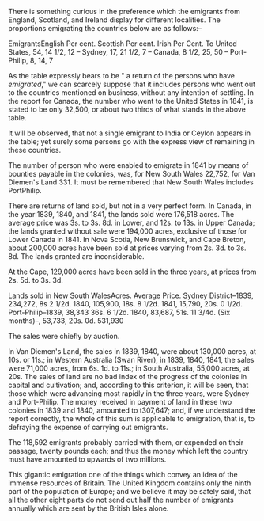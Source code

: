 There is something curious in the preference which the emigrants from
                    England, Scotland, and Ireland display for different localities. The proportions emigrating the countries below are as
                    follows:–EmigrantsEnglish Per cent. Scottish Per cent. Irish Per Cent. To United States,
                    54, 14 1/2, 12 – Sydney, 17, 21 1/2, 7 – Canada, 8 1/2,
                    25, 50 – Port-Philip, 8, 14, 7As the table expressly bears to be " a return of the persons who have *emigrated*," we can scarcely suppose that it includes
                    persons who went out to the countries mentioned on business, without any
                    intention of settling. In the report for Canada, the number who went
                    to the United States in 1841, is stated to be only 32,500, or about two thirds of what stands in the above table.It will be observed, that not a single emigrant to India or Ceylon appears
                    in the table; yet surely some persons go with the express view
                    of remaining in these countries.The number of person who were enabled to emigrate in 1841 by means of
                    bounties payable in the colonies, was, for New South Wales 22,752, for
                    Van Diemen's Land 331. It must be remembered that New South
                    Wales includes PortPhilip.There are returns of land sold, but not in a very perfect form. In Canada,
                    in the year 1839, 1840, and 1841, the lands sold were 176,518 acres.
                    The average price was 3s. to 3s. 8d. in Lower, and 12s. to 13s. in
                    Upper Canada; the lands granted without sale were 194,000 acres, exclusive
                    of those for Lower Canada in 1841. In Nova Scotia, New Brunswick, and
                    Cape Breton, about 200,000 acres have been sold at prices varying from 2s.
                    3d. to 3s. 8d. The lands granted are inconsiderable.At the Cape, 129,000 acres have been sold in the three years, at prices from
                    2s. 5d. to 3s. 3d.Lands sold in New South WalesAcres. Average Price. Sydney District–1839, 234,272, 8s 2 1/2d.
                    1840, 105,900, 18s. 8 1/2d. 1841, 15,790, 20s. 0 1/2d.
                    Port-Philip–1839, 38,343 36s. 6 1/2d. 1840, 83,687, 51s. 11
                    3/4d. (Six months)–, 53,733, 20s. 0d. 531,930The sales were chiefly by auction.In Van Diemen's Land, the sales in 1839, 1840, were about 130,000 acres, at
                    10s. or 11s.; in Western Australia (Swan River), in 1839, 1840,
                    1841, the sales were 71,000 acres, from 6s. 1d. to 11s.; in South
                    Australia, 55,000 acres, at 20s. The sales of land are no bad index of the
                    progress of the colonies in capital and cultivation; and, according to this criterion, it will be seen, that those which
                    were advancing most rapidly in the three years, were Sydney and
                    Port-Philip. The money received in payment of land in these two colonies
                    in 1839 and 1840, amounted to t307,647; and, if we understand the
                    report correctly, the whole of this sum is applicable to emigration, that
                    is, to defraying the expense of carrying out emigrants.The 118,592 emigrants probably carried with them, or expended on their
                    passage, twenty pounds each; and thus the money which left the country
                    must have amounted to upwards of two millions.This gigantic emigration one of the things which convey an idea of the
                    immense resources of Britain. The United Kingdom contains only the
                    ninth part of the population of Europe; and we believe it may be
                    safely said, that all the other eight parts do not send out half the number
                    of emigrants annually which are sent by the British Isles alone.